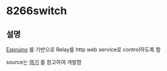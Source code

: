 # 8266switch

## 설명

[Espruino](http://www.espruino.com) 를 기반으로 Relay를 http web service로 control하도록 함

source는 [여기](https://www.espruino.com/WiFi+Websocket+Server) 를 참고하여 개발함
